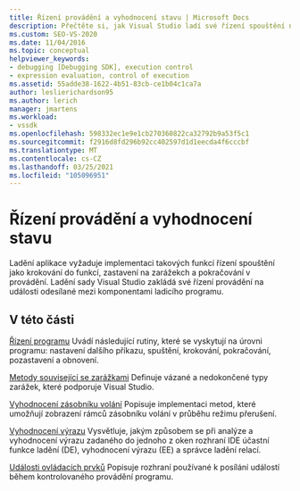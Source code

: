 ```yaml
---
title: Řízení provádění a vyhodnocení stavu | Microsoft Docs
description: Přečtěte si, jak Visual Studio ladí své řízení spouštění na událostech odesílaných mezi komponenty ladicího programu.
ms.custom: SEO-VS-2020
ms.date: 11/04/2016
ms.topic: conceptual
helpviewer_keywords:
- debugging [Debugging SDK], execution control
- expression evaluation, control of execution
ms.assetid: 55adde38-1622-4b51-83cb-ce1b04c1ca7a
author: leslierichardson95
ms.author: lerich
manager: jmartens
ms.workload:
- vssdk
ms.openlocfilehash: 598332ec1e9e1cb270360822ca32792b9a53f5c1
ms.sourcegitcommit: f2916d8fd296b92cc402597d1d1eecda4f6cccbf
ms.translationtype: MT
ms.contentlocale: cs-CZ
ms.lasthandoff: 03/25/2021
ms.locfileid: "105096951"
---
```

# <a name="execution-control-and-state-evaluation"></a>Řízení provádění a vyhodnocení stavu
Ladění aplikace vyžaduje implementaci takových funkcí řízení spouštění jako krokování do funkcí, zastavení na zarážekch a pokračování v provádění. Ladění sady Visual Studio zakládá své řízení provádění na události odesílané mezi komponentami ladicího programu.

## <a name="in-this-section"></a>V této části
 [Řízení programu](../../extensibility/debugger/program-control.md) Uvádí následující rutiny, které se vyskytují na úrovni programu: nastavení dalšího příkazu, spuštění, krokování, pokračování, pozastavení a obnovení.

 [Metody související se zarážkami](../../extensibility/debugger/breakpoint-related-methods.md) Definuje vázané a nedokončené typy zarážek, které podporuje Visual Studio.

 [Vyhodnocení zásobníku volání](../../extensibility/debugger/call-stack-evaluation.md) Popisuje implementaci metod, které umožňují zobrazení rámců zásobníku volání v průběhu režimu přerušení.

 [Vyhodnocení výrazu](../../extensibility/debugger/expression-evaluation-visual-studio-debugging-sdk.md) Vysvětluje, jakým způsobem se při analýze a vyhodnocení výrazu zadaného do jednoho z oken rozhraní IDE účastní funkce ladění (DE), vyhodnocení výrazu (EE) a správce ladění relací.

 [Události ovládacích prvků](../../extensibility/debugger/control-events.md) Popisuje rozhraní používané k posílání událostí během kontrolovaného provádění programu.
